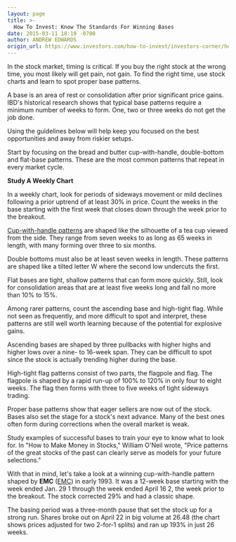 ```yaml
---
layout: page
title: >-
  How To Invest: Know The Standards For Winning Bases
date: 2015-03-11 18:19 -0700
author: ANDREW EDWARDS
origin_url: https://www.investors.com/how-to-invest/investors-corner/how-to-improve-chart-reading
---
```





In the stock market, timing is critical. If you buy the right stock at the wrong time, you most likely will get pain, not gain. To find the right time, use stock charts and learn to spot proper base patterns.

  

A base is an area of rest or consolidation after prior significant price gains. IBD's historical research shows that typical base patterns require a minimum number of weeks to form. One, two or three weeks do not get the job done.

  

Using the guidelines below will help keep you focused on the best opportunities and away from riskier setups.

  

Start by focusing on the bread and butter cup-with-handle, double-bottom and flat-base patterns. These are the most common patterns that repeat in every market cycle.

  

**Study A Weekly Chart**

  

In a weekly chart, look for periods of sideways movement or mild declines following a prior uptrend of at least 30% in price. Count the weeks in the base starting with the first week that closes down through the week prior to the breakout.

  

[Cup-with-handle patterns](http://education.investors.com/) are shaped like the silhouette of a tea cup viewed from the side. They range from seven weeks to as long as 65 weeks in length, with many forming over three to six months.

  

Double bottoms must also be at least seven weeks in length. These patterns are shaped like a tilted letter W where the second low undercuts the first.

  

Flat bases are tight, shallow patterns that can form more quickly. Still, look for consolidation areas that are at least five weeks long and fall no more than 10% to 15%.

  

Among rarer patterns, count the ascending base and high-tight flag. While not seen as frequently, and more difficult to spot and interpret, these patterns are still well worth learning because of the potential for explosive gains.

  

Ascending bases are shaped by three pullbacks with higher highs and higher lows over a nine- to 16-week span. They can be difficult to spot since the stock is actually trending higher during the base.

  

High-tight flag patterns consist of two parts, the flagpole and flag. The flagpole is shaped by a rapid run-up of 100% to 120% in only four to eight weeks. The flag then forms with three to five weeks of tight sideways trading.

  

Proper base patterns show that eager sellers are now out of the stock. Bases also set the stage for a stock's next advance. Many of the best ones often form during corrections when the overall market is weak.

  

Study examples of successful bases to train your eye to know what to look for. In "How to Make Money in Stocks," William O'Neil wrote, "Price patterns of the great stocks of the past can clearly serve as models for your future selections."

  

With that in mind, let's take a look at a winning cup-with-handle pattern shaped by **EMC** ([EMC](https://research.investors.com/quote.aspx?symbol=EMC)) in early 1993. It was a 12-week base starting with the week ended Jan. 29 1 through the week ended April 16 2, the week prior to the breakout. The stock corrected 29% and had a classic shape.

  

The basing period was a three-month pause that set the stock up for a strong run. Shares broke out on April 22 in big volume at 26.48 (the chart shows prices adjusted for two 2-for-1 splits) and ran up 193% in just 26 weeks.




